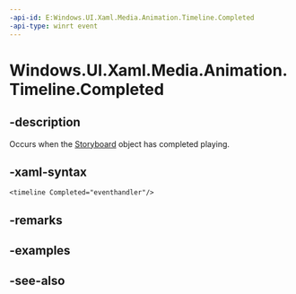 ```yaml
---
-api-id: E:Windows.UI.Xaml.Media.Animation.Timeline.Completed
-api-type: winrt event
---
```


<!-- Event syntax
public event Windows.Foundation.EventHandler Completed<object>
-->

# Windows.UI.Xaml.Media.Animation.Timeline.Completed

## -description
Occurs when the [Storyboard](storyboard.md) object has completed playing.



## -xaml-syntax
```xaml
<timeline Completed="eventhandler"/>
```


## -remarks

## -examples

## -see-also
